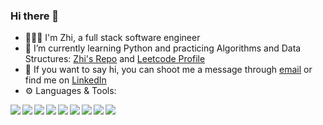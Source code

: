 ### Hi there 👋

- 👨🏻‍💻 I'm Zhi, a full stack software engineer
- 🔭 I’m currently learning Python and practicing Algorithms and Data Structures:
  [Zhi's Repo](https://github.com/zzhao003) and [Leetcode Profile](https://leetcode.com/zzhao003/)
- 💬 If you want to say hi, you can shoot me a message through [email](mailto:zzhao003@gmail.com) or find me on [LinkedIn](https://www.linkedin.com/in/zhixuanZhao/)
- ⚙️ Languages & Tools:

<img align="left" img src="https://img.icons8.com/color/48/000000/javascript--v1.png"/>
<img align="left" img src="https://img.icons8.com/color/48/000000/html-5--v1.png"/>
<img align="left" img src="https://img.icons8.com/color/48/000000/css3.png"/>
<img align="left" img src="https://img.icons8.com/color/48/000000/nodejs.png"/>
<img align="left" img src="https://img.icons8.com/color/48/000000/react-native.png"/>
<img align="left" img src="https://img.icons8.com/color/48/000000/redux.png"/>
<img align="left" img src="https://img.icons8.com/color/48/000000/git.png"/>
<img align="left" img src="https://img.icons8.com/color-glass/48/000000/github.png"/>
<!-- <img align="left" img src="https://img.icons8.com/color/48/000000/heroku.png"/> -->
<!-- <img align="left" img src="https://img.icons8.com/color/48/000000/postgreesql.png"/> -->
<img align="left" img src="https://img.icons8.com/color/48/000000/python--v1.png"/>


<!--
**zzhao003/zzhao003** is a ✨ _special_ ✨ repository because its `README.md` (this file) appears on your GitHub profile.

Here are some ideas to get you started:

- 🔭 I’m currently working on ...
- 🌱 I’m currently learning ...
- 👯 I’m looking to collaborate on ...
- 🤔 I’m looking for help with ...
- 💬 Ask me about ...
- 📫 How to reach me: ...
- 😄 Pronouns: ...
- ⚡ Fun fact: ...
-->
